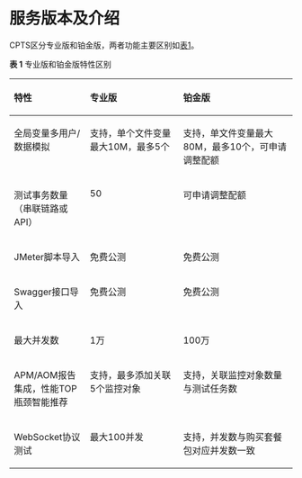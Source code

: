 # 服务版本及介绍<a name="cpts_01_0002"></a>

CPTS区分专业版和铂金版，两者功能主要区别如[表1](#table186592111427)。

**表 1**  专业版和铂金版特性区别

<a name="table186592111427"></a>
<table><thead align="left"><tr id="row1086622112421"><th class="cellrowborder" valign="top" width="26.852685268526855%" id="mcps1.2.4.1.1"><p id="p6866162115427"><a name="p6866162115427"></a><a name="p6866162115427"></a>特性</p>
</th>
<th class="cellrowborder" valign="top" width="32.91329132913292%" id="mcps1.2.4.1.2"><p id="p6866172118426"><a name="p6866172118426"></a><a name="p6866172118426"></a>专业版</p>
</th>
<th class="cellrowborder" valign="top" width="40.234023402340235%" id="mcps1.2.4.1.3"><p id="p1886682164219"><a name="p1886682164219"></a><a name="p1886682164219"></a>铂金版</p>
</th>
</tr>
</thead>
<tbody><tr id="row1186632164220"><td class="cellrowborder" valign="top" width="26.852685268526855%" headers="mcps1.2.4.1.1 "><p id="p108662021124216"><a name="p108662021124216"></a><a name="p108662021124216"></a>全局变量多用户/数据模拟</p>
</td>
<td class="cellrowborder" valign="top" width="32.91329132913292%" headers="mcps1.2.4.1.2 "><p id="p1214043195413"><a name="p1214043195413"></a><a name="p1214043195413"></a>支持，单个文件变量最大10M，最多5个</p>
</td>
<td class="cellrowborder" valign="top" width="40.234023402340235%" headers="mcps1.2.4.1.3 "><p id="p995215133556"><a name="p995215133556"></a><a name="p995215133556"></a>支持，单文件变量最大80M，最多10个，可申请调整配额</p>
</td>
</tr>
<tr id="row1286612164215"><td class="cellrowborder" valign="top" width="26.852685268526855%" headers="mcps1.2.4.1.1 "><p id="p0866221144217"><a name="p0866221144217"></a><a name="p0866221144217"></a>测试事务数量（串联链路或API）</p>
</td>
<td class="cellrowborder" valign="top" width="32.91329132913292%" headers="mcps1.2.4.1.2 "><p id="p1686652174211"><a name="p1686652174211"></a><a name="p1686652174211"></a>50</p>
</td>
<td class="cellrowborder" valign="top" width="40.234023402340235%" headers="mcps1.2.4.1.3 "><p id="p88663219424"><a name="p88663219424"></a><a name="p88663219424"></a>可申请调整配额</p>
</td>
</tr>
<tr id="row58661621194211"><td class="cellrowborder" valign="top" width="26.852685268526855%" headers="mcps1.2.4.1.1 "><p id="p138661321144213"><a name="p138661321144213"></a><a name="p138661321144213"></a>JMeter脚本导入</p>
</td>
<td class="cellrowborder" valign="top" width="32.91329132913292%" headers="mcps1.2.4.1.2 "><p id="p0866172194218"><a name="p0866172194218"></a><a name="p0866172194218"></a>免费公测</p>
</td>
<td class="cellrowborder" valign="top" width="40.234023402340235%" headers="mcps1.2.4.1.3 "><p id="p38661421134211"><a name="p38661421134211"></a><a name="p38661421134211"></a>免费公测</p>
</td>
</tr>
<tr id="row1486652114220"><td class="cellrowborder" valign="top" width="26.852685268526855%" headers="mcps1.2.4.1.1 "><p id="p586642144218"><a name="p586642144218"></a><a name="p586642144218"></a>Swagger接口导入</p>
</td>
<td class="cellrowborder" valign="top" width="32.91329132913292%" headers="mcps1.2.4.1.2 "><p id="p198669213426"><a name="p198669213426"></a><a name="p198669213426"></a>免费公测</p>
</td>
<td class="cellrowborder" valign="top" width="40.234023402340235%" headers="mcps1.2.4.1.3 "><p id="p208661621154211"><a name="p208661621154211"></a><a name="p208661621154211"></a>免费公测</p>
</td>
</tr>
<tr id="row1686642119424"><td class="cellrowborder" valign="top" width="26.852685268526855%" headers="mcps1.2.4.1.1 "><p id="p6866192118421"><a name="p6866192118421"></a><a name="p6866192118421"></a>最大并发数</p>
</td>
<td class="cellrowborder" valign="top" width="32.91329132913292%" headers="mcps1.2.4.1.2 "><p id="p886662104211"><a name="p886662104211"></a><a name="p886662104211"></a>1万</p>
</td>
<td class="cellrowborder" valign="top" width="40.234023402340235%" headers="mcps1.2.4.1.3 "><p id="p88662211425"><a name="p88662211425"></a><a name="p88662211425"></a>100万</p>
</td>
</tr>
<tr id="row123962026195112"><td class="cellrowborder" valign="top" width="26.852685268526855%" headers="mcps1.2.4.1.1 "><p id="p839617265517"><a name="p839617265517"></a><a name="p839617265517"></a>APM/AOM报告集成，性能TOP瓶颈智能推荐</p>
</td>
<td class="cellrowborder" valign="top" width="32.91329132913292%" headers="mcps1.2.4.1.2 "><p id="p939602645112"><a name="p939602645112"></a><a name="p939602645112"></a>支持，最多添加关联5个监控对象</p>
</td>
<td class="cellrowborder" valign="top" width="40.234023402340235%" headers="mcps1.2.4.1.3 "><p id="p11396122655115"><a name="p11396122655115"></a><a name="p11396122655115"></a>支持，关联监控对象数量与测试任务数</p>
</td>
</tr>
<tr id="row198562945118"><td class="cellrowborder" valign="top" width="26.852685268526855%" headers="mcps1.2.4.1.1 "><p id="p1685142910515"><a name="p1685142910515"></a><a name="p1685142910515"></a>WebSocket协议测试</p>
</td>
<td class="cellrowborder" valign="top" width="32.91329132913292%" headers="mcps1.2.4.1.2 "><p id="p285729115110"><a name="p285729115110"></a><a name="p285729115110"></a>最大100并发</p>
</td>
<td class="cellrowborder" valign="top" width="40.234023402340235%" headers="mcps1.2.4.1.3 "><p id="p8851529185118"><a name="p8851529185118"></a><a name="p8851529185118"></a>支持，并发数与购买套餐包对应并发数一致</p>
</td>
</tr>
</tbody>
</table>

